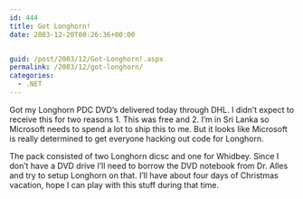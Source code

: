 ```yaml
---
id: 444
title: Got Longhorn!
date: 2003-12-20T00:26:36+00:00


guid: /post/2003/12/Got-Longhorn!.aspx
permalink: /2003/12/got-longhorn/
categories:
  - .NET
---
```

<body xmlns="http://www.w3.org/1999/xhtml">
    <div class="Section1">
        <p>
            Got my Longhorn PDC DVD’s delivered today through DHL. I didn’t expect to receive
            this for two reasons 1. This was free and 2. I’m in Sri Lanka so Microsoft needs to
            spend a lot to ship this to me. But it looks like Microsoft is really determined to
            get everyone hacking out code for Longhorn.
        </p>
        <p>
            The pack consisted of two Longhorn <span class="SpellE">dicsc</span> and one for Whidbey.
            Since I don’t have a DVD drive I’ll need to borrow the DVD notebook from Dr. Alles
            and try to setup Longhorn on that. I’ll have about four days of Christmas vacation,
            hope I can play with this stuff during that time.
        </p>
    </div>
</body>